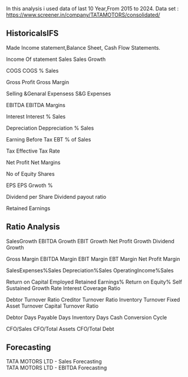 In this analysis i used data of last 10 Year,From 2015 to 2024.
Data set : https://www.screener.in/company/TATAMOTORS/consolidated/

## HistoricalsIFS
Made Income statement,Balance Sheet, Cash Flow Statements.

Income Of statement
Sales
Sales Growth

COGS
COGS % Sales

Gross Profit
Gross Margin

Selling &Genaral Expensess
S&G Expenses

EBITDA
EBITDA Margins

Interest
Interest % Sales

Depreciation
Deppreciation % Sales

Earning Before Tax
EBT % of Sales

Tax
Effective Tax Rate

Net Profit
Net Margins

No of Equity Shares

EPS
EPS Grwoth %

Dividend per Share
Dividend payout ratio

Retained Earnings



## Ratio Analysis

SalesGrowth
EBITDA Growth
EBIT Growth
Net Profit Growth
Dividend Growth

Gross Margin
EBITDA Margin
EBIT Margin
EBT Margin
Net Profit Margin

SalesExpenses%Sales
Depreciation%Sales
OperatingIncome%Sales

Return on Capital Employed
Retained Earnings%
Return on Equity%
Self Sustained Growth Rate
Interest Coverage Ratio

Debtor Turnover Ratio
Creditor Turnover Ratio
Inventory Turnover
Fixed Asset Turnover
Capital Turnover Ratio


Debtor Days
Payable Days
Inventory Days
Cash Conversion Cycle

CFO/Sales
CFO/Total Assets
CFO/Total Debt

## Forecasting
TATA MOTORS LTD - Sales Forecasting			
TATA MOTORS LTD - EBITDA Forecasting 			




    
